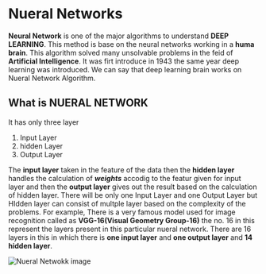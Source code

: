 # Nueral Networks
**Neural Network** is one of the major algorithms to understand **DEEP LEARNING**. This method is base on the neural networks working in a **huma brain**.
This algorithm solved many unsolvable problems in the feid of **Artificial Intelligence**.
It was firt introduce in  1943 the same year deep learning was introduced. We can say that deep learning brain works on Nueral Network Algorithm.

## What is NUERAL NETWORK
It has only three layer 
1. Input Layer
2. hidden Layer
3. Output Layer

The **input layer** taken in the feature of the data then the **hidden layer** handles the calculation of ***weights*** accodig to the featur given for input layer and then the **output layer** gives out the result based on the calculation of hidden layer.
There will be only one Input Layer and one Output Layer but HIdden layer can consist of multple layer based on the complexity of the problems.
For example, There is a very famous model used for image recognition called as **VGG-16(Visual Geometry Group-16)** the no. 16 in this represent the layers present in this particular nueral network.
There are 16 layers in this in which there is **one input layer** and **one output layer** and **14 hidden layer**.

![Nueral Netwokk image](https://icdn.digitaltrends.com/image/digitaltrends/artificial_neural_network_1-791x388.jpg)
